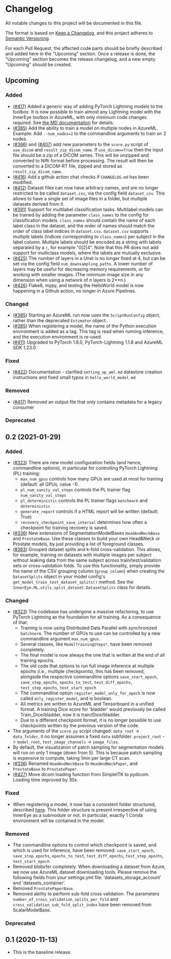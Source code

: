 # Changelog
All notable changes to this project will be documented in this file.

The format is based on [Keep a Changelog](https://keepachangelog.com/en/1.0.0/),
and this project adheres to [Semantic Versioning](https://semver.org/spec/v2.0.0.html).

For each Pull Request, the affected code parts should be briefly described and added here in the "Upcoming" section.
Once a release is done, the "Upcoming" section becomes the release changelog, and a new empty "Upcoming" should be
created.
 
## Upcoming

### Added 
- ([#417](https://github.com/microsoft/InnerEye-DeepLearning/pull/417)) Added a generic way of adding PyTorch Lightning
models to the toolbox. It is now possible to train almost any Lightning model with the InnerEye toolbox in AzureML,
with only minimum code changes required. See [the MD documentation](docs/bring_your_own_model.md) for details.
- ([#385](https://github.com/microsoft/InnerEye-DeepLearning/pull/385)) Add the ability to train a model on multiple
nodes in AzureML. Example: Add `--num_nodes=2` to the commandline arguments to train on 2 nodes.
- ([#366](https://github.com/microsoft/InnerEye-DeepLearning/pull/366)) and
  ([#407](https://github.com/microsoft/InnerEye-DeepLearning/pull/407)) add new parameters to the `score.py` script of `use_dicom` and `result_zip_dicom_name`. If `use_dicom==True` then the input file should be
  a zip of a DICOM series. This will be unzipped and converted to Nifti format before processing. The 
  result will then be converted to a DICOM-RT file, zipped and stored as `result_zip_dicom_name`.
- ([#416](https://github.com/microsoft/InnerEye-DeepLearning/pull/416)) Add a github action chat checks
  if `CHANGELOG.md` has been modified.
- ([#412](https://github.com/microsoft/InnerEye-DeepLearning/pull/412)) Dataset files can now have arbitrary names, and are no longer restricted to be called
  `dataset.csv`, via the config field `dataset_csv`. This allows to have a single set of image files in a folder, but multiple datasets derived from it. 
- ([#391](https://github.com/microsoft/InnerEye-DeepLearning/pull/391)) Support for multilabel classification tasks. 
  Multilabel models can be trained by adding the parameter `class_names` to the config for classification models. 
  `class_names` should contain the name of each label class in the dataset, and the order of names should match the 
  order of class label indices in `dataset.csv`.
  `dataset.csv` supports multiple labels (indices corresponding to `class_names`) per subject in the label column. 
  Multiple labels should be encoded as a string with labels separated by a `|`, for example "0|2|4".
  Note that this PR does not add support for multiclass models, where the labels are mutually exclusive.
- ([#425](https://github.com/microsoft/InnerEye-DeepLearning/pull/425)) The number of layers in a Unet is no longer 
  fixed at 4, but can be set via the config field `num_downsampling_paths`. A lower number of layers may be useful 
  for decreasing memory requirements, or for working with smaller images. 
  (The minimum image size in any dimension when using a network of n layers is 2**n.)
- ([#426](https://github.com/microsoft/InnerEye-DeepLearning/pull/426)) Flake8, mypy, and testing the HelloWorld model
  is now happening in a Github action, no longer in Azure Pipelines.

### Changed
- ([#385](https://github.com/microsoft/InnerEye-DeepLearning/pull/385)) Starting an AzureML run now uses the
`ScriptRunConfig` object, rather than the deprecated `Estimator` object.
- ([#385](https://github.com/microsoft/InnerEye-DeepLearning/pull/385)) When registering a model, the name of the 
Python execution environment is added as a tag. This tag is read when running inference, and the execution environment
is re-used.
- ([#411](https://github.com/microsoft/InnerEye-DeepLearning/pull/411)) Upgraded to PyTorch 1.8.0, PyTorch-Lightning 
1.1.8 and AzureML SDK 1.23.0

### Fixed
- ([#422](https://github.com/microsoft/InnerEye-DeepLearning/pull/422)) Documentation - clarified `setting_up_aml.md` datastore creation instructions and fixed small typos in `hello_world_model.md`

### Removed
- ([#417](https://github.com/microsoft/InnerEye-DeepLearning/pull/417)) Removed an output file that only contains metadata for a legacy consumer

### Deprecated

## 0.2 (2021-01-29)

### Added
- ([#323](https://github.com/microsoft/InnerEye-DeepLearning/pull/323)) There are new model configuration fields 
(and hence, commandline options), in particular for controlling PyTorch Lightning (PL) training: 
  - `max_num_gpus` controls how many GPUs are used at most for training (default: all GPUs, value -1).
  - `pl_num_sanity_val_steps` controls the PL trainer flag `num_sanity_val_steps`
  - `pl_deterministic` controls the PL trainer flags `benchmark` and `deterministic`
  - `generate_report` controls if a HTML report will be written (default: True) 
  - `recovery_checkpoint_save_interval` determines how often a checkpoint for training recovery is saved.
- ([#336](https://github.com/microsoft/InnerEye-DeepLearning/pull/336)) New extensions of SegmentationModelBases `HeadAndNeckBase` and `ProstateBase`. 
Use these classes to build your own Head&Neck or Prostate models, by just providing a 
list of foreground classes.
- ([#363](https://github.com/microsoft/InnerEye-DeepLearning/pull/363)) Grouped dataset splits and k-fold cross-validation. This allows, for example, 
training on datasets with multiple images per subject without leaking data from the 
same subject across train/test/validation sets or cross-validation folds. To use this 
functionality, simply provide the name of the CSV grouping column (`group_column`) when creating the `DatasetSplits` object in your model config's `get_model_train_test_dataset_splits()` method. See the `InnerEye.ML.utils.split_dataset.DatasetSplits` class for details.

### Changed

- ([#323](https://github.com/microsoft/InnerEye-DeepLearning/pull/323)) The codebase has undergone a massive 
refactoring, to use PyTorch Lightning as the foundation for all training. As a consequence of that:
  - Training is now using Distributed Data Parallel with synchronized `batchnorm`. The number of GPUs to use can be 
  controlled by a new commandline argument `max_num_gpus`.
  - Several classes, like `ModelTrainingSteps*`, have been removed completely.
  - The final model is now always the one that is written at the end of all training epochs.
  - The old code that options to run full image inference at multiple epochs (i.e., multiple checkpoints), this
  has been removed, alongside the respective commandline options `save_start_epoch`, `save_step_epochs`, 
  `epochs_to_test`, `test_diff_epochs`, `test_step_epochs`, `test_start_epoch`
  - The commandline option `register_model_only_for_epoch` is now called `only_register_model`, and is boolean.
  - All metrics are written to AzureML and Tensorboard in a unified format. A training Dice score for 'bladder' would
  previously be called Train_Dice/bladder, now it is train/Dice/bladder.
  - Due to a different checkpoint format, it is no longer possible to use checkpoints written
  by the previous version of the code.
- The arguments of the `score.py` script changed: `data_root` -> `data_folder`, it no longer assumes a fixed
`data` subfolder. `project_root` -> `model_root`, `test_image_channels` -> `image_files`.
- By default, the visualization of patch sampling for segmentation models will run on only 1 image (down from 5).
This is because patch sampling is expensive to compute, taking 1min per large CT scan.
- ([#336](https://github.com/microsoft/InnerEye-DeepLearning/pull/336)) Renamed `HeadAndNeckBase` to `HeadAndNeckPaper`,
and `ProstateBase` to `ProstatePaper`.
- ([#427](https://github.com/microsoft/InnerEye-DeepLearning/pull/427)) Move dicom loading function from SimpleITK to pydicom. Loading time improved by 30x.

### Fixed
- When registering a model, it now has a consistent folder structured, described [here](docs/deploy_on_aml.md). This
folder structure is present irrespective of using InnerEye as a submodule or not. In particular, exactly 1 Conda
environment will be contained in the model.

### Removed
- The commandline options to control which checkpoint is saved, and which is used for inference, have been removed:
`save_start_epoch`, `save_step_epochs`, `epochs_to_test`, `test_diff_epochs`, `test_step_epochs`, `test_start_epoch`
- Removed blobxfer completely. When downloading a dataset from Azure, we now use AzureML dataset downloading tools.
Please remove the following fields from your settings.yml file: 'datasets_storage_account' and 'datasets_container'. 
- Removed `ProstatePaperBase`.
- Removed ability to perform sub-fold cross validation. The parameters `number_of_cross_validation_splits_per_fold` 
and `cross_validation_sub_fold_split_index` have been removed from ScalarModelBase.

### Deprecated

## 0.1 (2020-11-13)
- This is the baseline release.
